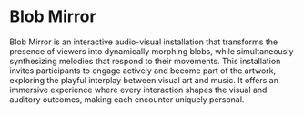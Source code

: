 # Blob Mirror

Blob Mirror is an interactive audio-visual installation that transforms the presence of viewers into dynamically morphing blobs, while simultaneously synthesizing melodies that respond to their movements. This installation invites participants to engage actively and become part of the artwork, exploring the playful interplay between visual art and music. It offers an immersive experience where every interaction shapes the visual and auditory outcomes, making each encounter uniquely personal.
